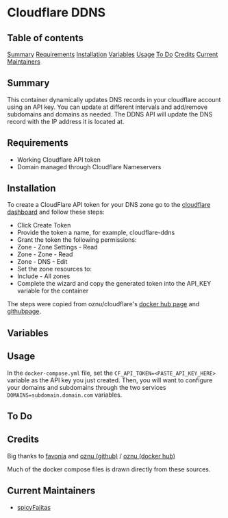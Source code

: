 # Cloudflare DDNS

## Table of contents

[Summary](#summary)
[Requirements](#requirements)
[Installation](#installation)
[Variables](#variables)
[Usage](#usage)
[To Do](#to-do)
[Credits](#credits)
[Current Maintainers](#current-maintainers)

## Summary

This container dynamically updates DNS records in your cloudflare account using an API key. You can update at different intervals and add/remove subdomains and domains as needed. The DDNS API will update the DNS record with the IP address it is located at.

## Requirements

- Working Cloudflare API token
- Domain managed through Cloudflare Nameservers

## Installation

To create a CloudFlare API token for your DNS zone go to the [cloudflare dashboard](https://dash.cloudflare.com/profile/api-tokens) and follow these steps:

- Click Create Token
- Provide the token a name, for example, cloudflare-ddns
- Grant the token the following permissions:
- Zone - Zone Settings - Read
- Zone - Zone - Read
- Zone - DNS - Edit
- Set the zone resources to:
- Include - All zones
- Complete the wizard and copy the generated token into the API_KEY variable for the container

The steps were copied from oznu/cloudflare's [docker hub page](https://hub.docker.com/r/oznu/cloudflare-ddns/) and [githubpage](https://github.com/oznu/docker-cloudflare-ddns).

## Variables

## Usage

In the `docker-compose.yml` file, set the `CF_API_TOKEN=<PASTE_API_KEY_HERE>` variable as the API key you just created. Then, you will want to configure your domains and subdomains through the two services `DOMAINS=subdomain.domain.com` variables.

## To Do

## Credits

Big thanks to [favonia](https://github.com/favonia/cloudflare-ddns) and [oznu (github)](https://github.com/oznu/docker-cloudflare-ddns) / [oznu (docker hub)](https://hub.docker.com/r/oznu/cloudflare-ddns/)

Much of the docker compose files is drawn directly from these sources.

## Current Maintainers

- [spicyFajitas](https://github.com/spicyFajitas)

